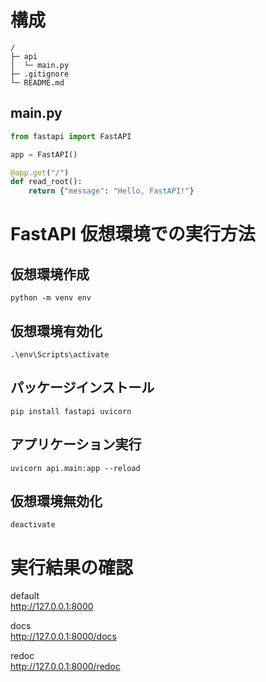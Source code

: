 # 構成

```
/
├─ api
│  └─ main.py
├─ .gitignore
└─ README.md
```

## main.py

```py
from fastapi import FastAPI

app = FastAPI()

@app.get("/")
def read_root():
    return {"message": "Hello, FastAPI!"}

```

# FastAPI 仮想環境での実行方法

## 仮想環境作成

```
python -m venv env
```

## 仮想環境有効化

```
.\env\Scripts\activate
```

## パッケージインストール

```
pip install fastapi uvicorn
```

## アプリケーション実行

```
uvicorn api.main:app --reload
```

## 仮想環境無効化

```
deactivate
```

# 実行結果の確認

default  
http://127.0.0.1:8000

docs  
http://127.0.0.1:8000/docs

redoc  
http://127.0.0.1:8000/redoc
